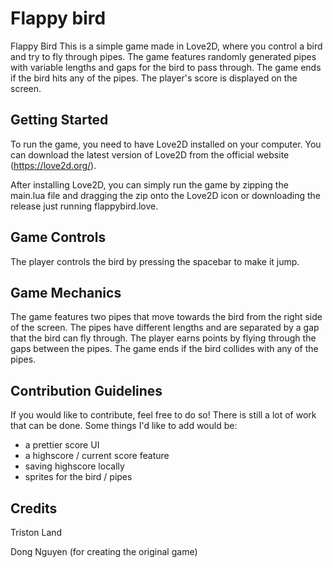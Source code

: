 # Flappy bird
Flappy Bird
This is a simple game made in Love2D, where you control a bird and try to fly through pipes. The game features randomly generated pipes with variable lengths and gaps for the bird to pass through. The game ends if the bird hits any of the pipes. The player's score is displayed on the screen.

## Getting Started
To run the game, you need to have Love2D installed on your computer. You can download the latest version of Love2D from the official website (https://love2d.org/).

After installing Love2D, you can simply run the game by zipping the main.lua file and dragging the zip onto the Love2D icon or downloading the release just running flappybird.love.

## Game Controls
The player controls the bird by pressing the spacebar to make it jump.

## Game Mechanics
The game features two pipes that move towards the bird from the right side of the screen. The pipes have different lengths and are separated by a gap that the bird can fly through. The player earns points by flying through the gaps between the pipes. The game ends if the bird collides with any of the pipes.

## Contribution Guidelines
If you would like to contribute, feel free to do so! There is still a lot of work that can be done. Some things I'd like to add would be:

* a prettier score UI
* a highscore / current score feature
* saving highscore locally
* sprites for the bird / pipes

## Credits
Triston Land

Dong Nguyen (for creating the original game)
